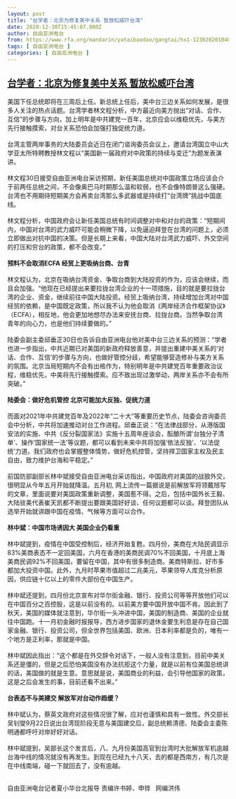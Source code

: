```yaml
---
layout: post
title: "台学者：北京为修复美中关系 暂放松威吓台湾"
date: 2020-12-30T15:45:07.000Z
author: 自由亚洲电台
from: https://www.rfa.org/mandarin/yataibaodao/gangtai/hx1-12302020104024.html
tags: [ 自由亚洲电台 ]
categories: [ 自由亚洲电台 ]
---
```

<!--1609343107000-->
[台学者：北京为修复美中关系 暂放松威吓台湾](https://www.rfa.org/mandarin/yataibaodao/gangtai/hx1-12302020104024.html)
------

<div>
<p></p><p>美国下任总统即将在三周后上任。新总统上任后，美中台三边关系如何发展，是很多人关注的热点话题。<span>台湾学者林文程分析，中方最近向美方抛出</span><span>“</span><span>对话、合作、互信</span><span>”</span>的<span>步骤与方向，加上明年是中共建党一百年，北京应会以维稳优先，与美方先行接触摸索，对台关系恐怕会加强打独促统力道。</span><br/><span><br/></span><span></span><span>台湾主管两岸事务的大陆委员会近日在闭门谘询委员会议上，邀请台湾国立</span>中山大学亚太所特聘教授林文程以<span>“</span><span>美国新一届政府对中政策的持续与变迁</span><span>”</span><span>为题发表演讲。</span><br/><span><br/></span><span>林文程</span><span>30</span><span>日接受自由亚洲电台采访预期，新任美国总统对中国政策立场应该会介于前两任总统之间，不会像奥巴马时期那么温和软弱，也不会像特朗普这么强硬。台湾也不用期待短期美方会再卖台湾那么多武器或是持续打</span><span>“</span><span>台湾牌</span><span>”</span><span>挑战中国底线。</span><br/><span><br/></span><span>林文程分析，中国政府会让新任美国总统有时间调整对中和对台的政策：</span><span>“</span><span>短期间内，中国对台湾的武力威吓可能会稍微下降，以免逼迫拜登在台湾的问题上，必须立即做出对抗中国的决策。但是长期上来看，中国大陆对台湾武力威吓、外交空间的打压和穷台的政策，都不会改变。</span><span>”<br/><br/></span><strong>预料不会取消ECFA 经贸上更吸纳台商、台青</strong><span> <br/><br/></span><span>林文程认为，北京在吸纳台湾资金、争取台商到大陆投资的作为，应该会继续，而且会加强。</span><span>“</span><span>他现在已经提出来要拉拢台湾企业的十一项措施，目的就是要拉拢台湾的企业、资金，继续前往中国大陆投资。经贸上吸纳台湾，持续增加台湾对中国经贸的依赖，是中国既定政策，所以我不认为他会取消《两岸经济合作框架协议》（</span><span>ECFA</span><span>），相反地，他会更加地想尽办法来安抚台商、拉拢台商。当然争取台湾青年的向心力，也是他们持续要做的。</span><span>”<br/><br/></span><span>陆委会副主委邱垂正</span><span>30</span><span>日也告诉自由亚洲电台他对美中台三边关系的预测：</span><span>“</span><span>学者也进一步指出，中共近期已对美国的新政府释放善意，并提出重建中美关系的‘对话、合作、互信’的步骤与方向，也做好管控分歧</span>，希望能够营造修补与美方关系的氛围。北京当局短期内不会有出格作为，特别明年是中共建党百年重要政治议程，维稳优先，中美将先行接触摸索。应不致出现过激举动，两岸关系亦不会有所突破。<span>”<br/><br/></span><strong>陆委会：做好危机管控 北京可能加大反独、促统力道</strong><br/><span><br/></span><span>而面对</span><span>2021</span><span>年中共建党百年及</span><span>2022</span><span>年</span><span>“</span><span>二十大</span><span>”</span><span>等重要历史节点，陆委会咨询委员会中分析，中共将加速推动对台工作进程。邱垂正说：</span><span>“</span><span>在法律战部分，从港版国安法的实施、中共《反分裂国家法》实施十五周年座谈会，酝酿所谓‘台独分子清单’、操作‘国家统一法’等议题，都可以看到未来中共将加强‘依法反独’、‘以法促统’力道。我们政府也会掌握整体情势，做好危机控管，坚持捍卫国家主权及民主自由，致力维护台海和平稳定。</span><span>”<br/><br/></span><span>前国防部副部长林中斌接受自由亚洲电台采访指出，中国政府对美国的战狼外交，很明显从今年五月开始就降温。五月初</span><span>, </span><span>网上流传一篇据说是前解放军将领戴旭写的文章，里面说要对美国政策重新调整，美国惹不得。之后，包括中国外长王毅、大陆驻美代表崔天凯都不断提出要跟美国好好谈、任何议题</span>都可以谈。拜登团队从选举开始就讲跟中国在疫情、气候等方面可以合作。<br/><span><br/></span><strong>林中斌：中国市场诱因大 美国企业仍看重</strong><br/><span><br/></span><span>林中斌提到，疫情在中国受控制后，经济开始复甦。四月份，美商在大陆民调显示</span><span>83%</span><span>美商表态不一定回美国，六月在香港的美商民调</span><span>70%</span><span>不回美国，十月底上海美商民调</span><span>92%</span><span>不回美国，要留在中国，其中有很多制造商。美商特斯拉、好市多都加大投资中国。此外，九月时苹果市值超过二兆美元，苹果领导人库克分析原因，供应链十亿以上的零件大部份在中国生产。</span><br/><span><br/></span><span>林中斌还提到，四月份北京宣布对华尔街金融、银行、投资公司等等开放他们可以在中国百分之百控股，这是以前没有的。以前美方要中国开放中国不肯。因此到了秋天，美国的媒体就注意到，华尔街一头冲进中国，美国的制造商、美国的企业就往中国跑。十一月初金融时报报导，西方进步国家的退休金要生利息是存在自己国家金融、银行、投资公司，但全世界包括美国、欧洲、日本利率都是负的，唯有一个地方是正利率，那就是中国。</span><br/><span><br/></span><span>林中斌因此指出：</span><span>“</span><span>这个都是在外交辞令对话下，一般人没有注意到，目前中美关系还是僵的，但是之后恐怕美国没有办法抗拒这个力量，就是以前有位美国总统讲的话，美国做的就是生意。意思就是说，美国商业的利益，会引导他国家的政策，这是之后会发生的事，目前还看不出来。</span><span>”<br/><br/></span><strong>台表态不与美建交 解放军对台动作趋缓？</strong><br/><span><br/></span><span>林中斌认为，蔡英文政府对这些情况很了解</span>，应对也谨慎和具有一致性。外交部长吴钊燮<span>9</span><span>月</span><span>22</span><span>日说出台湾现阶段无意与美国建交后，副总统赖清德、陆委会主委陈明通都呼吁对岸好好对话。</span><br/><span><br/></span><span>林中斌提到，吴部长这个发言后，八、九月份美国高官到台湾时</span>大批解放军机逾越台海中线的情况就没有再发生。到现在已经九十八天，去的都是西南方，有几次是在中线南端，碰一下就回去了，没有逾越。<br/><span><p><br/>自由亚洲电台记者夏小华台北报导   责编许书婷、申铧   网编洪伟</p></span></p>
</div>
